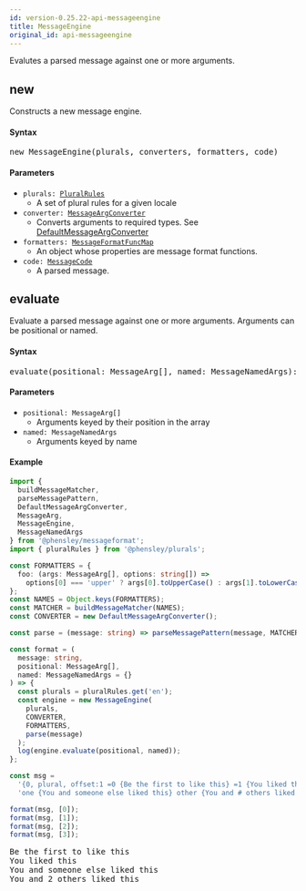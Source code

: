 ```yaml
---
id: version-0.25.22-api-messageengine
title: MessageEngine
original_id: api-messageengine
---
```


Evalutes a parsed message against one or more arguments.

## new

Constructs a new message engine.

#### Syntax

<pre class="syntax">
new MessageEngine(plurals, converters, formatters, code)
</pre>

#### Parameters

- <code class="def">plurals: <span>[PluralRules](api-pluralrules)</span></code>
  - A set of plural rules for a given locale
- <code class="def">converter: <span>[MessageArgConverter](api-messageargconverter)</span></code>
  - Converts arguments to required types. See [DefaultMessageArgConverter](api-defaultmessageargconverter)
- <code class="def">formatters: <span>[MessageFormatFuncMap](api-messageformatfuncmap.html)</span></code>
  - An object whose properties are message format functions.
- <code class="def">code: <span>[MessageCode](api-messagecode.html)</span></code>
  - A parsed message.

## evaluate

Evaluate a parsed message against one or more arguments. Arguments can be positional or named.

#### Syntax

<pre class="syntax">
evaluate(positional: MessageArg[], named: MessageNamedArgs): string
</pre>

#### Parameters

- <code class="def">positional: <span>MessageArg[]</span></code>
  - Arguments keyed by their position in the array
- <code class="def">named: <span>MessageNamedArgs</span></code>
  - Arguments keyed by name

#### Example

```typescript
import {
  buildMessageMatcher,
  parseMessagePattern,
  DefaultMessageArgConverter,
  MessageArg,
  MessageEngine,
  MessageNamedArgs
} from '@phensley/messageformat';
import { pluralRules } from '@phensley/plurals';

const FORMATTERS = {
  foo: (args: MessageArg[], options: string[]) =>
    options[0] === 'upper' ? args[0].toUpperCase() : args[1].toLowerCase()
};
const NAMES = Object.keys(FORMATTERS);
const MATCHER = buildMessageMatcher(NAMES);
const CONVERTER = new DefaultMessageArgConverter();

const parse = (message: string) => parseMessagePattern(message, MATCHER);

const format = (
  message: string,
  positional: MessageArg[],
  named: MessageNamedArgs = {}
) => {
  const plurals = pluralRules.get('en');
  const engine = new MessageEngine(
    plurals,
    CONVERTER,
    FORMATTERS,
    parse(message)
  );
  log(engine.evaluate(positional, named));
};

const msg =
  '{0, plural, offset:1 =0 {Be the first to like this} =1 {You liked this} ' +
  'one {You and someone else liked this} other {You and # others liked this}}';

format(msg, [0]);
format(msg, [1]);
format(msg, [2]);
format(msg, [3]);
```
<pre class="output">
Be the first to like this
You liked this
You and someone else liked this
You and 2 others liked this
</pre>

